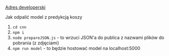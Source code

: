 [Adres developerski](http://127.0.0.1:8080/)


Jak odpalić model z predykcją koszy

1. `cd cnn`
2. `npm i`
3. `node prepareJSON.js` - to wrzuci JSON'a do publica z nazwami plików do pobrania (z zdjęciami)
4. `npm run model` - to będzie hostować model na localhost:5000